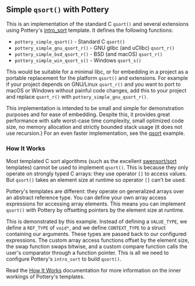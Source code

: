 ## Simple `qsort()` with Pottery

This is an implementation of the standard C `qsort()` and several extensions using Pottery's [intro_sort](../../../include/pottery/intro_sort/`) template. It defines the following functions:

- `pottery_simple_qsort()` - Standard C `qsort()`
- `pottery_simple_gnu_qsort_r()` - GNU glibc (and uClibc) `qsort_r()`
- `pottery_simple_bsd_qsort_r()` - BSD (and macOS) `qsort_r()`
- `pottery_simple_win_qsort_s()` - Windows `qsort_s()`

This would be suitable for a minimal libc, or for embedding in a project as a portable replacement for the platform `qsort()` and extensions. For example if your project depends on GNU/Linux `qsort_r()` and you want to port to macOS or Windows without painful code changes, add this to your project and replace `qsort_r()` with `pottery_simple_gnu_qsort_r()`.

This implementation is intended to be small and simple for demonstration purposes and for ease of embedding. Despite this, it provides great performance with safe worst-case time complexity, small optimized code size, no memory allocation and strictly bounded stack usage (it does not use recursion.) For an even faster implementation, see the [qsort](../../../pottery/examples/qsort/) example.



### How It Works

Most templated C sort algorithms (such as the excellent [swensort/sort](https://github.com/swenson/sort) templates) cannot be used to implement `qsort()`. This is because they only operate on strongly typed C arrays: they use operator `[]` to access values. But `qsort()` takes an element size at runtime so operator `[]` can't be used.

Pottery's templates are different: they operate on generalized arrays over an abstract reference type. You can define your own array access expressions for accessing array elements. This means you can implement `qsort()` with Pottery by offsetting pointers by the element size at runtime.

This is demonstrated by this example. Instead of defining a `VALUE_TYPE`, we define a `REF_TYPE` of `void*`, and we define `CONTEXT_TYPE` to a struct containing our arguments. These types are passed back to our configured expressions. The custom array access functions offset by the element size, the swap function swaps bitwise, and a custom compare function calls the user's comparator through a function pointer. This is all we need to configure Pottery's `intro_sort` to build `qsort()`.

Read the [How It Works](../../../docs/how_it_works.md) documentation for more information on the inner workings of Pottery's templates.
